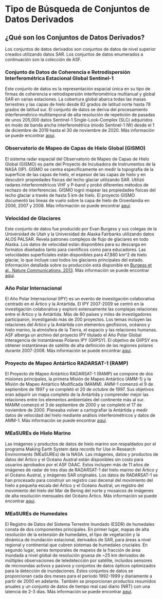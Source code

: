 # Tipo de Búsqueda de Conjuntos de Datos Derivados

## ¿Qué son los Conjuntos de Datos Derivados?

Los conjuntos de datos derivados son conjuntos de datos de nivel superior creados utilizando datos SAR. Los conjuntos de datos enumerados a continuación son la colección de ASF.

### Conjunto de Datos de Coherencia e Retrodispersión Interferométrica Estacional Global Sentinel-1

Este conjunto de datos es la representación espacial única en su tipo de firmas de coherencia e retrodispersión interferométrica multianual y global SAR en varias estaciones. La cobertura global abarca todas las masas terrestres y las capas de hielo desde 82 grados de latitud norte hasta 78 grados de latitud sur. El conjunto de datos se deriva del procesamiento interferométrico multitemporal de alta resolución de repetición de pasadas de unos 205,000 datos Sentinel-1 Single-Look-Complex (SLC) adquiridos en modo de banda ancha interferométrica (modo Sentinel-1 IW) desde el 1 de diciembre de 2019 hasta el 30 de noviembre de 2020. Más información se puede encontrar [aquí](https://asf.alaska.edu/datasets/derived/global-seasonal-sentinel-1-interferometric-coherence-and-backscatter-dataset/).

### Observatorio de Mapeo de Capas de Hielo Global (GISMO)

El sistema radar espacial del Observatorio de Mapeo de Capas de Hielo Global (GISMO) es parte del Proyecto de Incubadora de Instrumentos de la NASA (IIP). GISMO se centra específicamente en medir la topografía de la superficie de las capas de hielo, el espesor de las capas de hielo y en descubrir propiedades físicas del lecho glaciar utilizando SAR. Utilizó radares interferométricos VHF y P-band y probó diferentes métodos de rechazo de interferencias. GISMO logró mapear las propiedades físicas del lecho glaciar a través de hasta 5 km de hielo. El proyecto GISMO documentó las líneas de vuelo sobre la capa de hielo de Groenlandia en 2006, 2007 y 2008. Más información se puede encontrar [aquí](https://asf.alaska.edu/data-sets/derived-data-sets/global-ice-sheet-mapping-orbiter-gismo/).

### Velocidad de Glaciares

Este conjunto de datos fue producido por Evan Burgess y sus colegas de la Universidad de Utah y la Universidad de Alaska Fairbanks utilizando datos ALOS PALSAR. Revela patrones complejos de flujo de glaciares en todo Alaska. Los datos de velocidad están disponibles para su descarga en formatos diseñados tanto para científicos como para educadores. Las velocidades superficiales están disponibles para 47,880 km^2 de hielo glaciar, lo que incluye casi todos los glaciares principales del estado. Información detallada sobre su producción está disponible en [Burgess et al., Nature Communications, 2013](https://www.nature.com/articles/ncomms3146). Más información se puede encontrar [aquí](https://asf.alaska.edu/data-sets/derived-data-sets/glacier-speed/).

### Año Polar Internacional

El Año Polar Internacional (IPY) es un evento de investigación colaborativa centrado en el Ártico y la Antártida. El IPY 2007-2009 se centró en la investigación colaborativa y exploró extensamente las complejas relaciones entre el Ártico y la Antártida. Más de 60 países y miles de investigadores participaron, investigando más de 200 proyectos. Los temas incluyen las relaciones del Ártico y la Antártida con elementos geofísicos, océanos y hielo marino, la atmósfera de la Tierra, el espacio y las relaciones humanas. ASF alberga un archivo del proyecto IPY titulado el Año Polar Global Interagencia de Instantáneas Polares IPY (GIIPSY). El objetivo de GIIPSY era obtener instantáneas de satélite de alta definición de las regiones polares durante 2007-2008. Más información se puede encontrar [aquí](https://asf.alaska.edu/data-sets/sar-data-sets/international-polar-year-2007-2008/).

### Proyecto de Mapeo Antártico RADARSAT-1 (RAMP)

El Proyecto de Mapeo Antártico RADARSAT-1 (RAMP) se compone de dos misiones principales, la primera Misión de Mapeo Antártico (AMM-1) y la Misión de Mapeo Antártico Modificada (MAMM). AMM-1 comenzó el 9 de septiembre de 1997 y se completó el 20 de octubre de 1997. Sus objetivos eran adquirir un mapa completo de la Antártida y comprender mejor las relaciones entre los elementos ambientales del continente más al sur. MAMM comenzó el 3 de septiembre de 2000 y se completó el 17 de noviembre de 2000. Planeaba volver a cartografiar la Antártida y medir datos de velocidad del hielo mediante análisis interferométricos y datos de AMM-1. Más información se puede encontrar [aquí](https://asf.alaska.edu/data-sets/derived-data-sets/radarsat-antarctic-mapping-project-ramp/).

### MEaSUREs de Hielo Marino

Las imágenes y productos de datos de hielo marino son respaldados por el programa Making Earth System data records for Use in Research Environments (MEaSUREs) de la NASA. Las imágenes, datos y productos de datos del Ártico y el Océano Austral están disponibles sin costo para usuarios aprobados por el ASF DAAC. Estos incluyen más de 11 años de imágenes de radar de tres días de RADARSAT-1 del hielo marino del Ártico y el Océano Austral, y imágenes SAR originales. Los datos de RADARSAT-1 se han procesado para construir un registro casi decenal del movimiento del hielo a pequeña escala del Ártico y el Océano Austral, un registro del movimiento del hielo del Mar de Bering del norte y mosaicos de imágenes de alta resolución mensuales del Océano Ártico. Más información se puede encontrar [aquí](https://asf.alaska.edu/data-sets/derived-data-sets/sea-ice-measures/).

### MEaSUREs de Humedales

El Registro de Datos del Sistema Terrestre Inundado (ESDR) de humedales consta de dos componentes principales. En primer lugar, mapas de alta resolución de la extensión de humedales, el tipo de vegetación y la dinámica de inundación estacional, derivados de SAR, para áreas a nivel regional y continental que cubren sistemas de humedales cruciales. En segundo lugar, series temporales de mapeos de la fracción de área inundada a nivel global de resolución gruesa de ~25 km derivados de múltiples observaciones de teledetección por satélite, incluidos sensores de microondas activos y pasivos y conjuntos de datos ópticos optimizados para la detección de inundaciones. Estos conjuntos de datos se proporcionan cada dos meses para el período 1992-1999 y diariamente a partir de 2000 en adelante. También se proporcionan productos resumidos anuales y un conjunto de datos de tiempo real casi diario (NRT) con una latencia de 2-3 días. Más información se puede encontrar [aquí](https://asf.alaska.edu/data-sets/derived-data-sets/wetlands-measures/).
